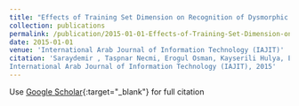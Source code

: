 ```yaml
---
title: "Effects of Training Set Dimension on Recognition of Dysmorphic Faces with Statistical Classifiers."
collection: publications
permalink: /publication/2015-01-01-Effects-of-Training-Set-Dimension-on-Recognition-of-Dysmorphic-Faces-with-Statistical-Classifiers
date: 2015-01-01
venue: 'International Arab Journal of Information Technology (IAJIT)'
citation: 'Saraydemir , Taspnar Necmi, Erogul Osman, Kayserili Hulya, Effects of Training Set Dimension on Recognition of Dysmorphic Faces with Statistical Classifiers."
International Arab Journal of Information Technology (IAJIT), 2015'
---
```

Use [Google Scholar](https://scholar.google.com/scholar?q=Effects+of+Training+Set+Dimension+on+Recognition+of+Dysmorphic+Faces+with+Statistical+Classifiers.){:target="_blank"} for full citation